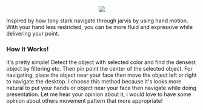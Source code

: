 <p align="center">
  <img  src="https://user-images.githubusercontent.com/25025173/51483706-4c2c0d00-1dcc-11e9-8ab4-9af310cb2758.gif">
</p>

Inspired by how tony stark navigate through jarvis by using hand motion. With your hand less restricted, you can be more fluid and expressive while delivering your point. 

### How It Works!

it's pretty simple! Detect the object with selected color and find the densest object by filtering etc. Then pin point the center of the selected object. For navigating, place the object near your face then move the object left or right to navigate the desktop. I choose this method because it's looks more natural to put your hands or object near your face then navigate while doing presentation. Let me hear your opinion about it, i would love to have some opinion about others movement pattern that more appropriate!
